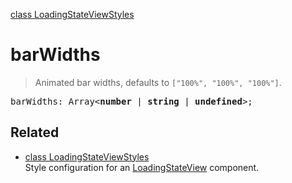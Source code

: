[class LoadingStateViewStyles](LoadingStateViewStyles.md)

# barWidths

> Animated bar widths, defaults to `["100%", "100%", "100%"]`.

<pre class="docgen_signature">barWidths: Array&lt;<b>number</b> | <b>string</b> | <b>undefined</b>&gt;;</pre>

## Related

- [<!--{ref:class}-->class LoadingStateViewStyles](LoadingStateViewStyles.md) \
    Style configuration for an [LoadingStateView](LoadingStateView.md) component.
